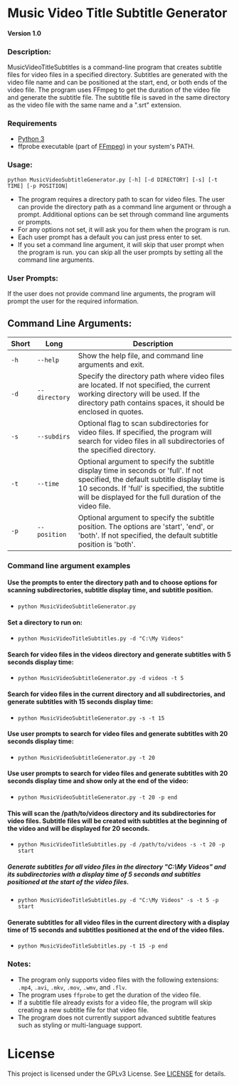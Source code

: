 # Music Video Title Subtitle Generator
#### Version 1.0

### Description:
MusicVideoTitleSubtitles is a command-line program that creates subtitle files for video files in a specified directory. Subtitles are generated with the video file name and can be positioned at the start, end, or both ends of the video file. The program uses FFmpeg to get the duration of the video file and generate the subtitle file. The subtitle file is saved in the same directory as the video file with the same name and a ".srt" extension.

### Requirements

* [Python 3](https://www.python.org/downloads/)
* ffprobe executable (part of [FFmpeg](https://ffmpeg.org/)) in your system's PATH.

### Usage:
`python MusicVideoSubtitleGenerator.py [-h] [-d DIRECTORY] [-s] [-t TIME] [-p POSITION]`

* The program requires a directory path to scan for video files. The user can provide the directory path as a command line argument or through a prompt. Additional options can be set through command line arguments or prompts.
* For any options not set, it will ask you for them when the program is run.
* Each user prompt has a default you can just press enter to set.
* If you set a command line argument, it will skip that user prompt when the program is run. you can skip all the user prompts by setting all the command line arguments.


### User Prompts:
If the user does not provide command line arguments, the program will prompt the user for the required information.

## Command Line Arguments:

| Short | Long | Description |
| --- | --- | --- |
| `-h` | `--help` | Show the help file, and command line arguments and exit. |
| `-d` | `--directory` | Specify the directory path where video files are located. If not specified, the current working directory will be used. If the directory path contains spaces, it should be enclosed in quotes. |
| `-s` | `--subdirs` | Optional flag to scan subdirectories for video files. If specified, the program will search for video files in all subdirectories of the specified directory. |
| `-t` | `--time` | Optional argument to specify the subtitle display time in seconds or 'full'. If not specified, the default subtitle display time is 10 seconds. If 'full' is specified, the subtitle will be displayed for the full duration of the video file.  |
| `-p` | `--position` | Optional argument to specify the subtitle position. The options are 'start', 'end', or 'both'. If not specified, the default subtitle position is 'both'. |

### Command line argument examples


#### Use the prompts to enter the directory path and to choose options for scanning subdirectories, subtitle display time, and subtitle position.

* `python MusicVideoSubtitleGenerator.py`

#### Set a directory to run on:
* `python MusicVideoTitleSubtitles.py -d "C:\My Videos"`

#### Search for video files in the videos directory and generate subtitles with 5 seconds display time:

* `python MusicVideoSubtitleGenerator.py -d videos -t 5`


#### Search for video files in the current directory and all subdirectories, and generate subtitles with 15 seconds display time:

* `python MusicVideoSubtitleGenerator.py -s -t 15`


#### Use user prompts to search for video files and generate subtitles with 20 seconds display time:

* `python MusicVideoSubtitleGenerator.py -t 20`


#### Use user prompts to search for video files and generate subtitles with 20 seconds display time and show only at the end of the video:

* `python MusicVideoSubtitleGenerator.py -t 20 -p end`


#### This will scan the /path/to/videos directory and its subdirectories for video files. Subtitle files will be created with subtitles at the beginning of the video and will be displayed for 20 seconds.

* `python MusicVideoTitleSubtitles.py -d /path/to/videos -s -t 20 -p start`

##### Generate subtitles for all video files in the directory "C:\My Videos" and its subdirectories with a display time of 5 seconds and subtitles positioned at the start of the video files.

* `python MusicVideoTitleSubtitles.py -d "C:\My Videos" -s -t 5 -p start`

#### Generate subtitles for all video files in the current directory with a display time of 15 seconds and subtitles positioned at the end of the video files.

* `python MusicVideoTitleSubtitles.py -t 15 -p end`





### Notes:
* The program only supports video files with the following extensions: `.mp4`, `.avi`, `.mkv`, `.mov`, `.wmv`, and `.flv`.
* The program uses `ffprobe` to get the duration of the video file.
* If a subtitle file already exists for a video file, the program will skip creating a new subtitle file for that video file.
* The program does not currently support advanced subtitle features such as styling or multi-language support.




# License

This project is licensed under the GPLv3 License. See [LICENSE](https://www.gnu.org/licenses/gpl-3.0.en.html) for details.

